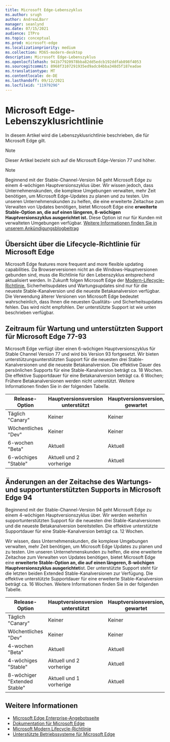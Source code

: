 ```yaml
---
title: Microsoft Edge-Lebenszyklus
ms.author: srugh
author: AndreaLBarr
manager: seanlynd
ms.date: 07/15/2021
audience: ITPro
ms.topic: conceptual
ms.prod: microsoft-edge
ms.localizationpriority: medium
ms.collection: M365-modern-desktop
description: Microsoft Edge-Lebenszyklus
ms.openlocfilehash: 941b77920978bba82dd5edcb192ddfab898f4053
ms.sourcegitcommit: 8968f3107291935ed9adc84bba348d5f187eadae
ms.translationtype: MT
ms.contentlocale: de-DE
ms.lasthandoff: 09/12/2021
ms.locfileid: "11979296"
---
```

# <a name="microsoft-edge-lifecycle-policy"></a>Microsoft Edge-Lebenszyklusrichtlinie

In diesem Artikel wird die Lebenszyklusrichtlinie beschrieben, die für Microsoft Edge gilt.

> [!NOTE]
> Dieser Artikel bezieht sich auf die Microsoft Edge-Version 77 und höher.

> [!NOTE]
> Beginnend mit der Stable-Channel-Version 94 geht Microsoft Edge zu einem 4-wöchigen Hauptversionszyklus über. Wir wissen jedoch, dass Unternehmenskunden, die komplexe Umgebungen verwalten, mehr Zeit benötigen, um Microsoft Edge-Updates zu planen und zu testen. Um unseren Unternehmenskunden zu helfen, die eine erweiterte Zeitachse zum Verwalten von Updates benötigen, bietet Microsoft Edge eine **erweiterte Stable-Option an, die auf einen längeren, 8-wöchigen Hauptversionszyklus ausgerichtet ist.** Diese Option ist nur für Kunden mit verwalteten Umgebungen verfügbar. [Weitere Informationen finden Sie in unserem Ankündigungsblogbeitrag](https://blogs.windows.com/msedgedev/2021/07/15/opt-in-extended-stable-release-cycle/)

## <a name="overview-of-the-lifecycle-policy-for-microsoft-edge"></a>Übersicht über die Lifecycle-Richtlinie für Microsoft Edge

Microsoft Edge features more frequent and more flexible updating capabilities. Da Browserversionen nicht an die Windows-Hauptversionen gebunden sind, muss die Richtlinie für den Lebenszyklus entsprechend aktualisiert werden. In Zukunft folgen Microsoft Edge der [Modern-Lifecycle-Richtlinie.](https://support.microsoft.com/help/30881/modern-lifecycle-policy) Sicherheitsupdates und Wartungsupdates sind nur für die neueste Stable-Kanalversion und die neueste Betakanalversion verfügbar. Die Verwendung älterer Versionen von Microsoft Edge bedeutet wahrscheinlich, dass Ihnen die neuesten Qualitäts- und Sicherheitsupdates fehlen. Das wird nicht empfohlen.  Der unterstützte Support ist wie unten beschrieben verfügbar.

## <a name="servicing-and-assisted-support-timeline-for-microsoft-edge-77-93"></a>Zeitraum für Wartung und unterstützten Support für Microsoft Edge 77-93

Microsoft Edge verfügt über einen 6-wöchigen Hauptversionszyklus für Stable Channel Version 77 und wird bis Version 93 fortgesetzt.  Wir bieten unterstützungsunterstützten Support für die neuesten drei Stable-Kanalversionen und die neueste Betakanalversion. Die effektive Dauer des persönlichen Supports für eine Stable-Kanalversion beträgt ca. 18 Wochen. Die effektive Supportdauer für eine Betakanalversion beträgt ca. 6 Wochen; Frühere Betakanalversionen werden nicht unterstützt.  Weitere Informationen finden Sie in der folgenden Tabelle.

|     Release-Option              |     Hauptversionsversion unterstützt    |     Hauptversionsversion, gewartet    |     Supportabdeckung für alle Versionen    |     Wartungsabdeckung    |
|---------------------------------|----------------------------------------|---------------------------------------|-----------------------------------------|---------------------------|
|     Täglich "Canary"              |     Keiner                               |     Keiner                              |     Keiner                                |     Keiner                  |
|     Wöchentliches "Dev"                |     Keiner                               |     Keiner                              |     Keiner                                |     Keiner                  |
|     6-wochen "Beta"               |     Aktuell                            |     Aktuell                           |     6 Wochen                             |     6 Wochen               |
|     6-wöchiges "Stable"             |     Aktuell und 2 vorherige             |     Aktuell                           |     18 Wochen                            |     6 Wochen               |


## <a name="servicing-and-assisted-support-timeline-changes-in-microsoft-edge-94"></a>Änderungen an der Zeitachse des Wartungs- und supportunterstützten Supports in Microsoft Edge 94

Beginnend mit der Stable-Channel-Version 94 geht Microsoft Edge zu einem 4-wöchigen Hauptversionszyklus über. Wir werden weiterhin supportunterstützten Support für die neuesten drei Stable-Kanalversionen und die neueste Betakanalversion bereitstellen. Die effektive unterstützte Supportdauer für eine Stable-Kanalversion beträgt ca. 12 Wochen.

Wir wissen, dass Unternehmenskunden, die komplexe Umgebungen verwalten, mehr Zeit benötigen, um Microsoft Edge Updates zu planen und zu testen. Um unseren Unternehmenskunden zu helfen, die eine erweiterte Zeitachse zum Verwalten von Updates benötigen, bietet Microsoft Edge eine **erweiterte Stable-Option an, die auf einen längeren, 8-wöchigen Hauptversionszyklus ausgerichtet**ist. Der unterstützte Support steht für die letzten beiden Extended Stable-Kanalversionen zur Verfügung. Die effektive unterstützte Supportdauer für eine erweiterte Stable-Kanalversion beträgt ca. 16 Wochen. Weitere Informationen finden Sie in der folgenden Tabelle.

|     Release-Option              |     Hauptversionsversion unterstützt    |     Hauptversionsversion, gewartet    |     Supportabdeckung für alle Versionen    |     Wartungsabdeckung    |
|---------------------------------|----------------------------------------|---------------------------------------|-----------------------------------------|---------------------------|
|     Täglich "Canary"              |     Keiner                               |     Keiner                              |     Keiner                                |     Keiner                  |
|     Wöchentliches "Dev"                |     Keiner                               |     Keiner                              |     Keiner                                |     Keiner                  |
|     4-wochen "Beta"               |     Aktuell                            |     Aktuell                           |     4 Wochen                             |     4 Wochen               |
|     4-wöchiges "Stable"             |     Aktuell und 2 vorherige             |     Aktuell                           |     12 Wochen                            |     4 Wochen               |
|     8-wöchiger "Extended Stable"    |     Aktuell und 1 vorherige             |     Aktuell                           |     16 Wochen                            |     8 Wochen               |

## <a name="see-also"></a>Weitere Informationen

- [Microsoft Edge Enterprise-Angebotsseite](https://aka.ms/EdgeEnterprise)
- [Dokumentation für Microsoft Edge](./index.yml)
- [Microsoft Modern Lifecycle-Richtlinie](https://support.microsoft.com/help/30881/modern-lifecycle-policy)
- [Unterstützte Betriebssysteme für Microsoft Edge](./microsoft-edge-supported-operating-systems.md)